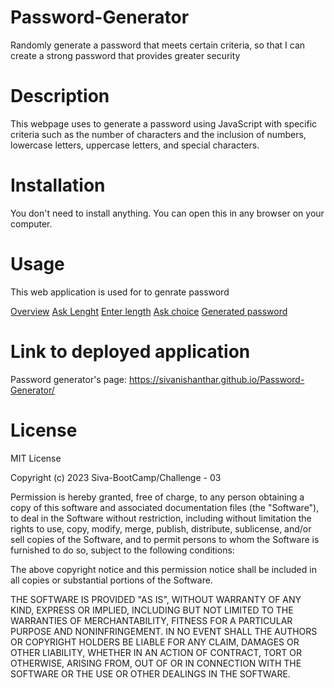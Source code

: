 # Password-Generator
Randomly generate a password that meets certain criteria, so that I can create a strong password that provides greater security

# Description

This webpage uses to generate a password using JavaScript with specific criteria such as the number of characters and the inclusion of numbers, lowercase letters, uppercase letters, and special characters.

# Installation

You don't need to install anything. You can open this in any browser on your computer.

# Usage

This web application is used for to genrate password

[Overview](Develop/image/ScreeshotOverview.png)
[Ask Lenght](Develop/image/ScreenshotAskLength.png)
[Enter length](Develop/image/ScreenshotEnterLength.png)
[Ask choice](Develop/image/ScreenshotAskChoice.png)
[Generated password](Develop/image/ScreenshotGeneratedPW.png)



# Link to deployed application

Password generator's page: https://sivanishanthar.github.io/Password-Generator/

# License

MIT License

Copyright (c) 2023 Siva-BootCamp/Challenge - 03

Permission is hereby granted, free of charge, to any person obtaining a copy of this software and associated documentation files (the "Software"), to deal in the Software without restriction, including without limitation the rights to use, copy, modify, merge, publish, distribute, sublicense, and/or sell copies of the Software, and to permit persons to whom the Software is furnished to do so, subject to the following conditions:

The above copyright notice and this permission notice shall be included in all copies or substantial portions of the Software.

THE SOFTWARE IS PROVIDED "AS IS", WITHOUT WARRANTY OF ANY KIND, EXPRESS OR IMPLIED, INCLUDING BUT NOT LIMITED TO THE WARRANTIES OF MERCHANTABILITY, FITNESS FOR A PARTICULAR PURPOSE AND NONINFRINGEMENT. IN NO EVENT SHALL THE AUTHORS OR COPYRIGHT HOLDERS BE LIABLE FOR ANY CLAIM, DAMAGES OR OTHER LIABILITY, WHETHER IN AN ACTION OF CONTRACT, TORT OR OTHERWISE, ARISING FROM, OUT OF OR IN CONNECTION WITH THE SOFTWARE OR THE USE OR OTHER DEALINGS IN THE SOFTWARE.